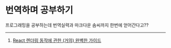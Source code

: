 # 번역하며 공부하기
프로그래밍을 공부하는데 번역실력과 마크다운 솜씨까지 한번에 얻어간다고??

---

1. [React 렌더링 동작에 관한 (거의) 완벽한 가이드](./ReactRenderingBehaviorGuide.md)
